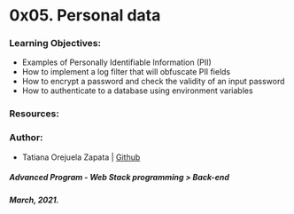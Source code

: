 # 0x05. Personal data

### Learning Objectives:
* Examples of Personally Identifiable Information (PII)
* How to implement a log filter that will obfuscate PII fields
* How to encrypt a password and check the validity of an input password
* How to authenticate to a database using environment variables

### Resources:

### Author:
* Tatiana Orejuela Zapata | [Github](https://github.com/tatsOre)

##### Advanced Program - Web Stack programming > Back-end
##### March, 2021.
